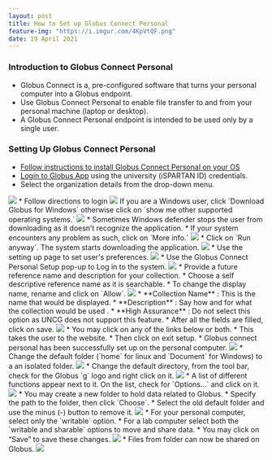 ```yaml
---
layout: post
title: How to Set up Globus Connect Personal
feature-img: "https://i.imgur.com/4KpVtQF.png"
date: 19 April 2021
---
```


### Introduction to Globus Connect Personal

* Globus Connect is a, pre-configured software that turns your personal computer into a Globus endpoint.    
* Use Globus Connect Personal to enable file transfer to and from your personal machine (laptop or desktop).     
* A Globus Connect Personal endpoint is intended to be used only by a single user.    

### Setting Up Globus Connect Personal     

* [Follow instructions to install Globus Connect Personal on your OS](https://gcrnet.github.io/howto/globusconnectpersonal)            
* [Login to Globus App](https://go.uncg.edu/globus-login) using the university (iSPARTAN ID) credentials.         
* Select the organization details from the drop-down menu.
<img src="/assets/img/howtoimages/setupglobusconnect/1.png" >
* Follow directions to login
<img src="/assets/img/howtoimages/setupglobusconnect/2.png" >
If you are a Windows user, click `Download Globus for Windows` otherwise click on `show me other supported operating systems.`       
<img src="/assets/img/howtoimages/setupglobusconnect/3.png" >
* Sometimes Windows defender stops the user from downloading as it doesn’t recognize the application.        
* If your system encounters any problem as such, click on `More info.`      
<img src="/assets/img/howtoimages/setupglobusconnect/4.png" >
* Click on `Run anyway`. The system starts downloading the application.        
<img src="/assets/img/howtoimages/setupglobusconnect/5.png" >
* Use the setting up page to set user's preferences.   
<img src="/assets/img/howtoimages/setupglobusconnect/6.png" >
* Use the Globus Connect Personal Setup pop-up to Log in to the system.      
<img src="/assets/img/howtoimages/setupglobusconnect/7.png" >
* Provide a future reference name and description for your collection.      
* Choose a self descriptive reference name as it is searchable. 	       
* To change the display name, rename and click on `Allow`.      	       
<img src="/assets/img/howtoimages/setupglobusconnect/8.png" >
* **Collection Name** : This is the name that would be displayed.     
* **Description** : Say how and for what the collection would be used .       
* **High Assurance** : Do not select this option as UNCG does not support this feature.      
* After all the fields are filled, click on save.       
<img src="/assets/img/howtoimages/setupglobusconnect/9.png" >
* You may click on any of the links below or both.
* This takes the user to the website.      
* Then click on exit setup.            
* Globus connect personal has been successfully set up on the personal computer.       
<img src="/assets/img/howtoimages/setupglobusconnect/10.png" >
* Change the default folder (`home` for linux and `Document` for Windows) to a an isolated folder.      
<img src="/assets/img/howtoimages/setupglobusconnect/11.png" >
* Change the default directory, from the tool bar, check for the Globus `g` logo and right click on it.                 
<img src="/assets/img/howtoimages/setupglobusconnect/12.png" >
* A list of different functions appear next to it. On the list, check for `Options…` and click on it.         
<img src="/assets/img/howtoimages/setupglobusconnect/13.png" >
* You may create a new folder to hold data related to Globus.                   
* Specify the path to the folder, then click `Choose`.       
* Select the old default folder and use the minus (-) button to remove it.        
<img src="/assets/img/howtoimages/setupglobusconnect/14.png" >
* For your personal computer, select only the `writable` option.              
* For a lab computer select both the `writable and sharable` options to move and share data.      
* You may click on “Save” to save these changes.       
<img src="/assets/img/howtoimages/setupglobusconnect/15.png" >
* Files from folder can now be shared on Globus.           
<img src="/assets/img/howtoimages/setupglobusconnect/16.png" >
